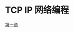# TCP IP 网络编程

[第一章](https://github.com/luoxpan/tcpip/blob/main/chapters/%E7%AC%AC%E4%B8%80%E7%AB%A0.md)

